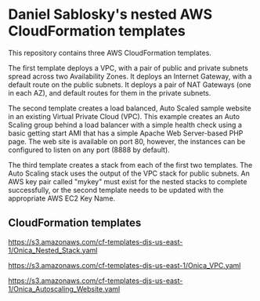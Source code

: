 # Daniel Sablosky's nested AWS CloudFormation templates

This repository contains three AWS CloudFormation templates.

The first template deploys a VPC, with a pair of public and private subnets
spread across two Availability Zones. It deploys an Internet Gateway, with a
default route on the public subnets. It deploys a pair of NAT Gateways (one in
each AZ), and default routes for them in the private subnets.

The second template creates a load balanced, Auto Scaled sample website in an
existing Virtual Private Cloud (VPC). This example creates an Auto Scaling
group behind a load balancer with a simple health check using a basic getting
start AMI that has a simple Apache Web Server-based PHP page. The web site is
available on port 80, however, the instances can be configured to listen on
any port (8888 by default).

The third template creates a stack from each of the first two
templates.  The Auto Scaling stack uses the output of the VPC stack for public
subnets.  An AWS key pair called "mykey" must exist for the nested stacks to
complete successfully, or the second template needs to be updated with the
appropriate AWS EC2 Key Name.

## CloudFormation templates

https://s3.amazonaws.com/cf-templates-djs-us-east-1/Onica_Nested_Stack.yaml

https://s3.amazonaws.com/cf-templates-djs-us-east-1/Onica_VPC.yaml

https://s3.amazonaws.com/cf-templates-djs-us-east-1/Onica_Autoscaling_Website.yaml
